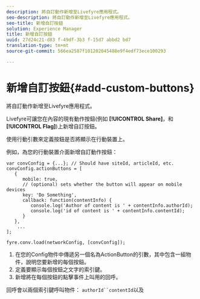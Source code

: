 ```yaml
---
description: 將自訂動作新增至Livefyre應用程式。
seo-description: 將自訂動作新增至Livefyre應用程式。
seo-title: 新增自訂按鈕
solution: Experience Manager
title: 新增自訂按鈕
uuid: 27d24c21-d83 f-49df-3b3 f-15d7 abbd2 bd7
translation-type: tm+mt
source-git-commit: 566ea2587f101202045488e9f4edf73ece100293

---
```



# 新增自訂按鈕{#add-custom-buttons}

將自訂動作新增至Livefyre應用程式。

Livefyre可讓您在內容的現有動作按鈕(例如 **[!UICONTROL Share]**，和 **[!UICONTROL Flag]**)上新增自訂按鈕。

使用行動引數來定義按鈕是否將顯示在行動裝置上。

例如，為您的行動裝置介面新增自訂動作按鈕：

```
var convConfig = {...}; // Should have siteId, articleId, etc. 
convConfig.actionButtons = [ 
   { 
      mobile: true,  
      // (optional) sets whether the button will appear on mobile devices 
      key: 'Do Something', 
      callback: function(contentInfo) { 
         console.log('Author of content is ' + contentInfo.authorId); 
         console.log('id of content is ' + contentInfo.contentId); 
      } 
   }, 
    ... 
]; 
  
fyre.conv.load(networkConfig, [convConfig]);
```

1. 在您的Config物件中傳遞另一個名為ActionButton的引數，其中包含一組物件，說明您要新增的每個按鈕。
1. 定義要顯示每個按鈕之文字的索引鍵。
1. 新增將在每個按鈕的點擊事件上叫用的回呼。

回呼會以兩個索引鍵呼叫物件： `authorId``contentId`以及

